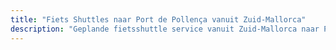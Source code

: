 ```yaml
---
title: "Fiets Shuttles naar Port de Pollença vanuit Zuid-Mallorca"
description: "Geplande fietsshuttle service vanuit Zuid-Mallorca naar Port de Pollença. Rijd de Tramuntana één kant, shuttle terug."
---
```


<!-- Content will be added later -->
